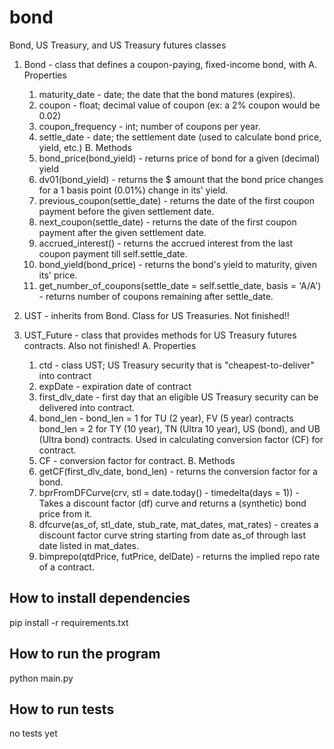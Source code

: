 # bond

Bond, US Treasury, and US Treasury futures classes

1. Bond - class that defines a coupon-paying, fixed-income bond, with
  A. Properties
    1. maturity_date - date; the date that the bond matures (expires).
    2. coupon - float; decimal value of coupon (ex: a 2% coupon would be 0.02)
    3. coupon_frequency - int; number of coupons per year.
    4. settle_date - date; the settlement date (used to calculate bond price,
       yield, etc.)
  B. Methods
    1. bond_price(bond_yield) - returns price of bond for a given (decimal)
       yield
    2. dv01(bond_yield) - returns the $ amount that the bond price changes for
       a 1 basis point (0.01%) change in its' yield.
    3. previous_coupon(settle_date) - returns the date of the first coupon
       payment before the given settlement date.
    4. next_coupon(settle_date) - returns the date of the first coupon payment
       after the given settlement date.
    5. accrued_interest() - returns the accrued interest from the last coupon
       payment till self.settle_date.
    6. bond_yield(bond_price) - returns the bond's yield to maturity, given its'
       price.
    7. get_number_of_coupons(settle_date = self.settle_date, basis = 'A/A') -
       returns number of coupons remaining after settle_date.

2. UST - inherits from Bond. Class for US Treasuries. Not finished!!

3. UST_Future - class that provides methods for US Treasury futures contracts.
   Also not finished!
   A. Properties
    1. ctd - class UST; US Treasury security that is "cheapest-to-deliver" into
       contract
    2. expDate - expiration date of contract
    3. first_dlv_date - first day that an eligible US Treasury security can be
       delivered into contract.
    4. bond_len - bond_len = 1 for TU (2 year), FV (5 year) contracts
       bond_len = 2 for TY (10 year), TN (Ultra 10 year), US (bond), and
       UB (Ultra bond) contracts. Used in calculating conversion factor (CF) for
       contract.
    5. CF - conversion factor for contract.
  B. Methods
    1. getCF(first_dlv_date, bond_len) - returns the conversion factor for a
       bond.
    2. bprFromDFCurve(crv, stl = date.today() - timedelta(days = 1)) - Takes a
       discount factor (df) curve and returns a (synthetic) bond price from it.
    3. dfcurve(as_of, stl_date, stub_rate, mat_dates, mat_rates) - creates a
       discount factor curve string starting from date as_of through last date
       listed in mat_dates.
    4. bimprepo(qtdPrice, futPrice, delDate) - returns the implied repo rate of
       a contract.

## How to install dependencies
pip install -r requirements.txt

## How to run the program
python main.py

## How to run tests
no tests yet
